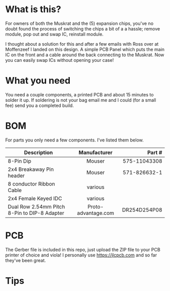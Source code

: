 # What is this?
For owners of both the Muskrat and the (5) expansion chips, you've no doubt found the process of switching the chips a bit of a a hassle; remove module, pop out and swap IC, reinstall module.

I thought about a solution for this and after a few emails with Ross over at Moffenzeef I landed on this design. A simple PCB Panel which puts the main IC on the front and a cable around the back connecting to the Muskrat. Now you can easily swap ICs without opening your case!

# What you need
You need a couple components, a printed PCB and about 15 minutes to solder it up. If soldering is not your bag email me and I could (for a small fee) send you a completed build.

# BOM
For parts you only need a few components. I've listed them below.

| Description                                  |     Manufacturer    |       Part # |
|----------------------------------------------|:-------------------:|-------------:|
| 8-Pin Dip                                    |        Mouser       | 575-11043308 |
| 2x4 Breakaway Pin header                     |        Mouser       | 571-826632-1 |
| 8 conductor Ribbon Cable                     |       various       |              |
| 2x4 Female Keyed IDC                         | various             |              |
| Dual Row 2.54mm Pitch 8-Pin to DIP-8 Adapter | Proto-advantage.com | DR254D254P08 |


# PCB
The Gerber file is included in this repo, just upload the ZIP file to your PCB printer of choice and viola! I personally use https://jlcpcb.com and so far they've been great.

# Tips
